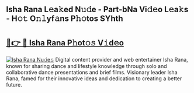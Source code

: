 ## Isha Rana L𝚎a𝚔ed N𝚞𝚍e - Part-bNa Vi𝚍𝚎o L𝚎a𝚔s - H𝚘𝚝 O𝚗𝚕yf𝚊ns P𝚑𝚘tos SYhth

# <h2><a href="http://kfenf7.oniu.top/?m=Isha+Rana">🔗👉 🔴 Isha Rana P𝚑ot𝚘𝚜 V𝚒d𝚎o</a></h2>

[![Isha Rana Nu𝚍e𝚜](https://i.imgur.com/0qMVB7G.gif)](http://kfenf7.oniu.top/?m=Isha+Rana)
Digital content provider and web entertainer Isha Rana, known for sharing dance and lifestyle knowledge through solo and collaborative dance presentations and brief films. Visionary leader Isha Rana, famed for their innovative ideas and dedication to creating a better future.  

